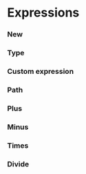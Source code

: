 # Expressions

### New

### Type

### Custom expression

### Path

### Plus

### Minus

### Times

### Divide

